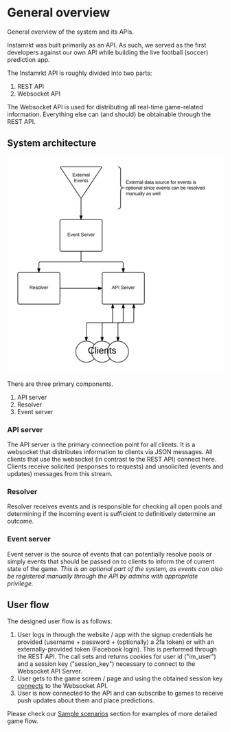 # General overview

General overview of the system and its APIs.

Instamrkt was built primarily as an API. As such, we served as the first developers against our own API while building the live football (soccer) prediction app.

The Instamrkt API is roughly divided into two parts:

1. REST API
2. Websocket API

The Websocket API is used for distributing all real-time game-related information. Everything else can (and should) be obtainable through the REST API.


## System architecture

![System architecture](images/architecture.png)

There are three primary components.

1. API server
2. Resolver
3. Event server

### API server

The API server is the primary connection point for all clients. It is a websocket that distributes information to clients via JSON messages. All clients that use the websocket (in contrast to the REST API) connect here. Clients receive solicited (responses to requests) and unsolicited (events and updates) messages from this stream.

### Resolver

Resolver receives events and is responsible for checking all open pools and determining if the incoming event is sufficient to definitively determine an outcome.

### Event server

Event server is the source of events that can potentially resolve pools or simply events that should be passed on to clients to inform the of current state of the game. _This is an optional part of the system, as events can also be registered manually through the API by admins with appropriate privilege._

## User flow

The designed user flow is as follows:

1. User logs in through the website / app with the signup credentials he provided (username + password + (optionally) a 2fa token) or with an externally-provided token (Facebook login). This is performed through the REST API. The call sets and returns cookies for user id ("im_user") and a session key ("session_key") necessary to connect to the Websocket API Server.
2. User gets to the game screen / page and using the obtained session key <a href="#connecting"> connects</a> to the Websocket API.
3. User is now connected to the API and can subscribe to games to receive push updates about them and place predictions.

Please check our <a href="#sample-scenarios">Sample scenarios</a> section for examples of more detailed game flow.